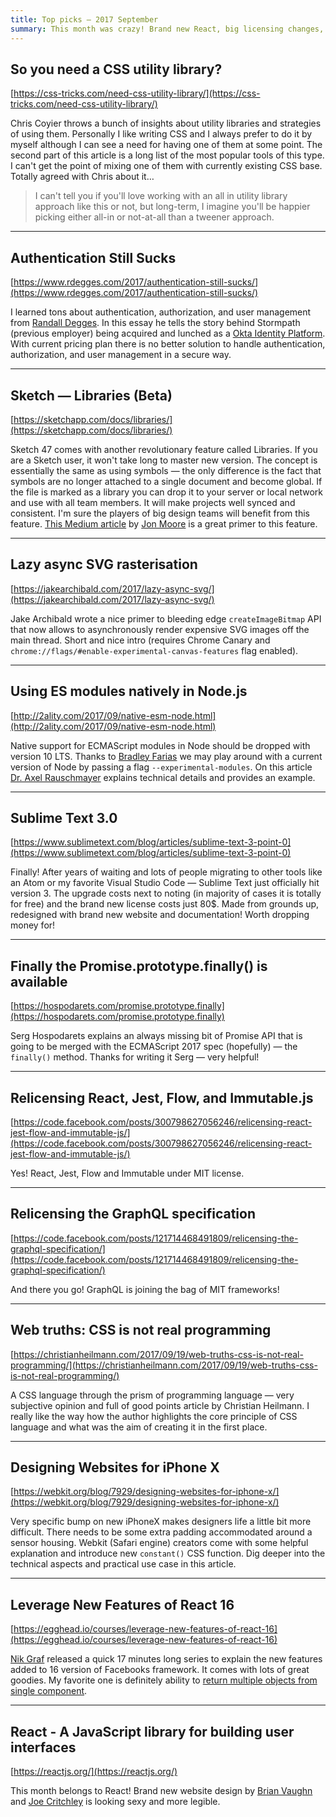 ```yaml
---
title: Top picks — 2017 September
summary: This month was crazy! Brand new React, big licensing changes, Sketch Libraries, new Sublime Text release, CSS constants, EDGE 16, Promise API updates and more.
---
```


## So you need a CSS utility library?

[https://css-tricks.com/need-css-utility-library/](https://css-tricks.com/need-css-utility-library/)

Chris Coyier throws a bunch of insights about utility libraries and strategies of using them. Personally I like writing CSS and I always prefer to do it by myself although I can see a need for having one of them at some point. The second part of this article is a long list of the most popular tools of this type. I can't get the point of mixing one of them with currently existing CSS base. Totally agreed with Chris about it…

> I can't tell you if you'll love working with an all in utility library approach like this or not, but long-term, I imagine you'll be happier picking either all-in or not-at-all than a tweener approach.

- - -

## Authentication Still Sucks

[https://www.rdegges.com/2017/authentication-still-sucks/](https://www.rdegges.com/2017/authentication-still-sucks/)

I learned tons about authentication, authorization, and user management from [Randall Degges](https://twitter.com/rdegges). In this essay he tells the story behind Stormpath (previous employer) being acquired and lunched as a [Okta Identity Platform](https://developer.okta.com/). With current pricing plan there is no better solution to handle authentication, authorization, and user management in a secure way.

- - -

## Sketch — Libraries (Beta)

[https://sketchapp.com/docs/libraries/](https://sketchapp.com/docs/libraries/)

Sketch 47 comes with another revolutionary feature called Libraries. If you are a Sketch user, it won't take long to master new version. The concept is essentially the same as using symbols — the only difference is the fact that symbols are no longer attached to a single document and become global. If the file is marked as a library you can drop it to your server or local network and use with all team members. It will make projects well synced and consistent. I'm sure the players of big design teams will benefit from this feature. [This Medium article](https://medium.com/ux-power-tools/sketch-libraries-how-they-work-and-the-crazy-stuff-you-can-do-with-them-fc10f142ac80) by [Jon Moore](https://twitter.com/uxpowertools) is a great primer to this feature.

- - -

## Lazy async SVG rasterisation

[https://jakearchibald.com/2017/lazy-async-svg/](https://jakearchibald.com/2017/lazy-async-svg/)

Jake Archibald wrote a nice primer to bleeding edge `createImageBitmap` API that now allows to asynchronously render expensive SVG images off the main thread. Short and nice intro (requires Chrome Canary and `chrome://flags/#enable-experimental-canvas-features` flag enabled).

- - -

## Using ES modules natively in Node.js

[http://2ality.com/2017/09/native-esm-node.html](http://2ality.com/2017/09/native-esm-node.html)

Native support for ECMAScript modules in Node should be dropped with version 10 LTS. Thanks to [Bradley Farias](https://twitter.com/bradleymeck) we may play around with a current version of Node by passing a flag `--experimental-modules`. On this article [Dr. Axel Rauschmayer](https://twitter.com/rauschma) explains technical details and provides an example.

- - -

## Sublime Text 3.0

[https://www.sublimetext.com/blog/articles/sublime-text-3-point-0](https://www.sublimetext.com/blog/articles/sublime-text-3-point-0)

Finally! After years of waiting and lots of people migrating to other tools like an Atom or my favorite Visual Studio Code — Sublime Text just officially hit version 3. The upgrade costs next to noting (in majority of cases it is totally for free) and the brand new license costs just 80$. Made from grounds up, redesigned with brand new website and documentation! Worth dropping money for!

- - -

## Finally the Promise.prototype.finally() is available

[https://hospodarets.com/promise.prototype.finally](https://hospodarets.com/promise.prototype.finally)

Serg Hospodarets explains an always missing bit of Promise API that is going to be merged with the ECMAScript 2017 spec (hopefully) — the `finally()` method. Thanks for writing it Serg — very helpful!

- - -

## Relicensing React, Jest, Flow, and Immutable.js

[https://code.facebook.com/posts/300798627056246/relicensing-react-jest-flow-and-immutable-js/](https://code.facebook.com/posts/300798627056246/relicensing-react-jest-flow-and-immutable-js/)

Yes! React, Jest, Flow and Immutable under MIT license.

- - -

## Relicensing the GraphQL specification
[https://code.facebook.com/posts/121714468491809/relicensing-the-graphql-specification/](https://code.facebook.com/posts/121714468491809/relicensing-the-graphql-specification/)

And there you go! GraphQL is joining the bag of MIT frameworks!

- - -

## Web truths: CSS is not real programming

[https://christianheilmann.com/2017/09/19/web-truths-css-is-not-real-programming/](https://christianheilmann.com/2017/09/19/web-truths-css-is-not-real-programming/)

A CSS language through the prism of programming language — very subjective opinion and full of good points article by Christian Heilmann. I really like the way how the author highlights the core principle of CSS language and what was the aim of creating it in the first place.

- - -

## Designing Websites for iPhone X

[https://webkit.org/blog/7929/designing-websites-for-iphone-x/](https://webkit.org/blog/7929/designing-websites-for-iphone-x/)

Very specific bump on new iPhoneX makes designers life a little bit more difficult. There needs to be some extra padding accommodated around a sensor housing. Webkit (Safari engine) creators come with some helpful explanation and introduce new `constant()` CSS function. Dig deeper into the technical aspects and practical use case in this article.

- - -

## Leverage New Features of React 16

[https://egghead.io/courses/leverage-new-features-of-react-16](https://egghead.io/courses/leverage-new-features-of-react-16)

[Nik Graf](https://twitter.com/nikgraf) released a quick 17 minutes long series to explain the new features added to 16 version of Facebooks framework. It comes with lots of great goodies. My favorite one is definitely ability to [return multiple objects from single component](https://twitter.com/pawelgrzybek/status/913697990849826816).

- - -

## React - A JavaScript library for building user interfaces

[https://reactjs.org/](https://reactjs.org/)

This month belongs to React! Brand new website design by [Brian Vaughn](https://twitter.com/brian_d_vaughn) and [Joe Critchley](https://twitter.com/joecritch) is looking sexy and more legible.
